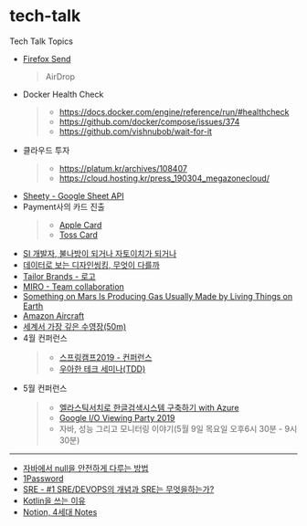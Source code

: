 # tech-talk
Tech Talk Topics

* [Firefox Send](https://send.firefox.com/)
  > AirDrop
* Docker Health Check
  > - <https://docs.docker.com/engine/reference/run/#healthcheck>
  > - <https://github.com/docker/compose/issues/374>
  > - <https://github.com/vishnubob/wait-for-it>
* 클라우드 투자
  > - <https://platum.kr/archives/108407>
  > - <https://cloud.hosting.kr/press_190304_megazonecloud/>
* [Sheety - Google Sheet API](https://sheety.co/)
* Payment사의 카드 진출
  > - [Apple Card](https://www.apple.com/apple-card/)
  > - [Toss Card](https://blog.toss.im/2019/04/04/newsroom/press-release/toss-card/)
* [SI 개발자, 불나방이 되거나 자토이치가 되거나](http://blog.hwang.gg/20190327/?fbclid=IwAR3D5pT96m1Bk4GEDJvUCpgaAT0moSM-eDoN361iEz8GKGMQRdB6hKzLEJM)
* [데이터로 보는 디자인씽킹, 무엇이 다를까](http://www.bloter.net/archives/334381)
* [Tailor Brands - 로고](https://www.tailorbrands.com/)
* [MIRO - Team collaboration](https://realtimeboard.com/)
* [Something on Mars Is Producing Gas Usually Made by Living Things on Earth](https://www.nytimes.com/2019/04/01/science/mars-methane-gas.html)
* [Amazon Aircraft](https://twitter.com/zozi009/status/1112369039978827776)
* [세계서 가장 깊은 수영장(50m)](https://edition.cnn.com/travel/article/worlds-deepest-pool-scli-intl/index.html)
* 4월 컨퍼런스
  > - [스프링캠프2019 - 컨퍼런스](https://www.springcamp.io/2019/)
  > - [우아한 테크 세미나(TDD)](https://docs.google.com/forms/d/e/1FAIpQLSc8e8mH2BjagGPAaQHgKu2C6JFEBbicxu7QdIBxZWL9wUJMmg/viewform)
* 5월 컨퍼런스
  > - [엘라스틱서치로 한글검색시스템 구축하기 with Azure](https://javacafe-seminar.github.io/?fbclid=IwAR1QOk_dMXRvhaPewcFxJ9g5--IviSssmX4ROlY9R7KkMgZT7R8YLEKAwIc)
  > - [Google I/O Viewing Party 2019](https://io-extended-android-19.firebaseapp.com/)
  > - 자바, 성능 그리고 모니터링 이야기(5월 9일 목요일 오후6시 30분 - 9시 30분)
---
* [자바에서 null을 안전하게 다루는 방법](https://www.slideshare.net/gyumee/null-142590829)
* [1Password](https://1password.com/ko/)
* [SRE - #1 SRE/DEVOPS의 개념과 SRE는 무엇을하는가?](https://bcho.tistory.com/1325)
* [Kotlin을 쓰는 이유](https://cnwlcjf.tistory.com/2)
* [Notion, 4세대 Notes](https://www.notion.so/)

